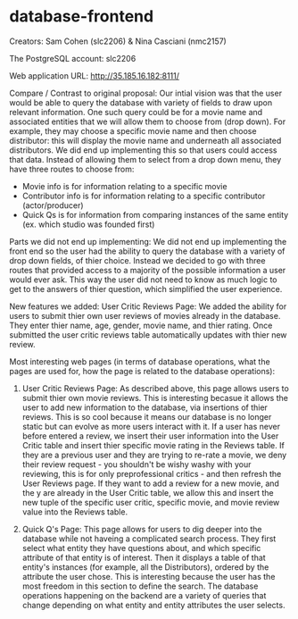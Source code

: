 # database-frontend

Creators: Sam Cohen (slc2206) & Nina Casciani (nmc2157)

The PostgreSQL account: slc2206

Web application URL: http://35.185.16.182:8111/

Compare / Contrast to original proposal: 
Our intial vision was that the user would be able to query the database with variety of fields 
to draw upon relevant information. One such query could be for a movie name and associated entities 
that we will allow them to choose from (drop down). For example, they may choose a specific movie 
name and then choose distributor: this will display the movie name and underneath all associated 
distributors. We did end up implementing this so that users could access that data. Instead of allowing them to select from a drop down menu, they have three routes to choose from:
- Movie info is for information relating to a specific movie
- Contributor info is for information relating to a specific contributor (actor/producer)
- Quick Qs is for information from comparing instances of the same entity (ex. which studio was founded first) 

Parts we did not end up implementing: 
We did not end up implementing the front end so the user had the ability to query the database with a variety of drop down fields, of thier choice. Instead we decided to go with three routes that provided access to a majority of the possible information a user would ever ask. This way the user did not need to know as much logic to get to the answers of thier question, which simplified the user experience. 

New features we added:
User Critic Reviews Page: We added the ability for users to submit thier own user reviews of movies already in the database. They enter thier name, age, gender, movie name, and thier rating. Once submitted the user critic reviews table automatically updates with thier new review. 


Most interesting web pages (in terms of database operations, what the pages are used for, how the page is related to the database operations):

1. User Critic Reviews Page:
As described above, this page allows users to submit thier own movie reviews. This is interesting becasue it allows the user to add new information to the database, via insertions of thier reviews. This is so cool because it means our database is no longer static but can evolve as more users interact with it. If a user has never before entered a review, we insert their user information into the User Critic table and insert thier specific movie rating in the Reviews table. If they are a previous user and they are trying to re-rate a movie, we deny their review request - you shouldn't be wishy washy with your reviewing, this is for only preprofessional critics - and then refresh the User Reviews page. If they want to add a review for a new movie, and the
y are already in the User Critic table, we allow this and insert the new tuple of the specific user critic, specific movie, and movie review value into the Reviews table. 

2. Quick Q's Page:
This page allows for users to dig deeper into the database while not haveing a complicated search process. They first select what entity they have questions about, and which specific attribute of that entity is of interest. Then it displays a table of that entity's instances (for example, all the Distributors), ordered by the attribute the user chose. This is interesting because the user has the most freedom in this section to define the search. The database operations happening on the backend are a variety of queries that change depending on what entity and entity attributes the user selects. 
